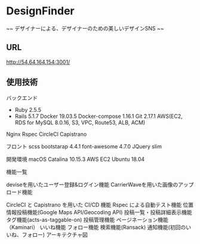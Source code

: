 # DesignFinder 
~~ デザイナーによる、デザイナーのための美しいデザインSNS ~~

## URL 
http://54.64.164.154:3001/


## 使用技術
バックエンド
* Ruby 2.5.5
* Rails 5.1.7
Docker 19.03.5
Docker-compose 1.16.1
Git 2.17.1
AWS(EC2, RDS for MySQL 8.0.16, S3, VPC, Route53, ALB, ACM)

Nginx
Rspec
CircleCI
Capistrano


フロント
scss
bootstarap 4.4.1
font-awesome 4.7.0
JQuery
slim

開発環境
macOS Catalina 10.15.3
AWS EC2 Ubuntu 18.04

機能一覧

deviseを用いたユーザー登録&ログイン機能
CarrierWaveを用いた画像のアップロード機能

CircleCI と Capistrano を用いた CI/CD 機能
Rspec による自動テスト機能
位置情報投稿機能(Google Maps API/Geocoding API)
投稿一覧・投稿詳細表示機能
タグ機能(acts-as-taggable-on)
投稿管理機能
ページネーション機能（Kaminari）
いいね機能
フォロー機能
検索機能(Ransack)
通知機能(初回のいいね、フォロー)
アーキテクチャ図
